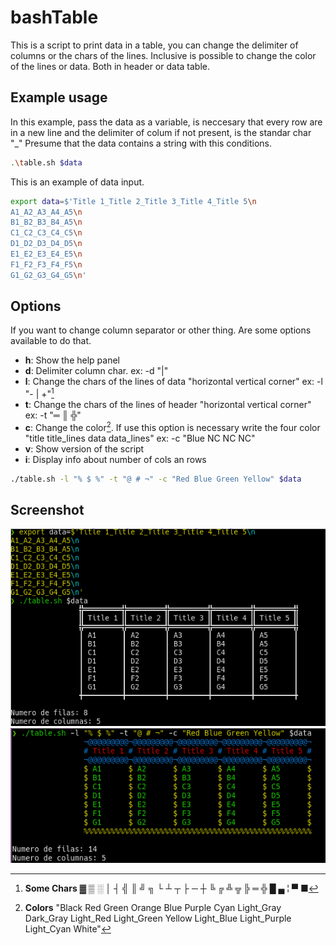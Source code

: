 # bashTable

This is a script to print data in a table, you can change the delimiter of columns or the chars of the lines.
Inclusive is possible to change the color of the lines or data. Both in header or data table.

## Example usage

In this example, pass the data as a variable, is neccesary that every row are in a new line and the delimiter of colum if not present, is the standar char "_"
Presume that the data contains a string with this conditions.
```bash
.\table.sh $data
```

This is an example of data input.
```bash
export data=$'Title 1_Title 2_Title 3_Title 4_Title 5\n
A1_A2_A3_A4_A5\n
B1_B2_B3_B4_A5\n
C1_C2_C3_C4_C5\n
D1_D2_D3_D4_D5\n
E1_E2_E3_E4_E5\n
F1_F2_F3_F4_F5\n
G1_G2_G3_G4_G5\n'
```
## Options
 If you want to change column separator or other thing. Are some options available to do that.
 - **h**:   Show the help panel
 - **d**:   Delimiter column char. ex: -d "|"
 - **l**:   Change the chars of the lines of data "horizontal vertical corner" ex: -l "- | +"[^2]
 - **t**:   Change the chars of the lines of header "horizontal vertical corner" ex: -t "═ ║ ╬"
 - **c**:   Change the color[^1]. If use this option is necessary write the four color "title title_lines data data_lines" ex: -c "Blue NC NC NC"
 - **v**:   Show version of the script
 - **i**:   Display info about number of cols an rows

```bash
./table.sh -l "% $ %" -t "@ # ¬" -c "Red Blue Green Yellow" $data
```

## Screenshot

![Screenshot1](screenshot1.png)
![Screenshot1](screenshot_000.png)

[^1]: **Colors** "Black Red Green Orange Blue Purple Cyan Light_Gray Dark_Gray Light_Red Light_Green Yellow Light_Blue Light_Purple Light_Cyan White"
[^2]: **Some Chars** ▓ ▒ ░ │ ┤ ╣ ║ ╝ ╗ └ ┴ ┬ ├ ─ ┼ ╚ ╔ ╩ ╦ ╠ ═ ╬ █ ▄ ¦ ▀ ■